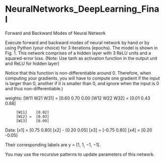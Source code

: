 # NeuralNetworks_DeepLearning_Final
Forward and Backward Modes of Neural Network

Execute forward and backward modes of neural network by hand or by using Python (your choice) for 3 iterations (epochs). The model is shown in Fig. 1. This network comprises of a hidden layer with 3 ReLU units and a squared-error loss. (Note: Use tanh as activation function in the output unit and ReLU for hidden layer)

Notice that this function is non-differentiable around 0. Therefore, when computing your gradients, you will have to compute one gradient if the input is larger than 0, another if it is smaller than 0, and ignore when the input is 0 and thus non-differentiable.)

weights: [W11 W21 W31] = [0.60 0.70 0.00
         [W12 W22 W32] = [0.01 0.43 0.88]
         
         [W11]    [0.02]
         [W12] =  [0.03]
         [W13]    [0.09]
         
Data: [x1] = [0.75 0.80]
      [x2] - [0.20 0.05]
      [x3] = [-0.75 0.80]
      [x4] = [0.20 -0.05]

Their corresponding labels are y = [1, 1, −1, −1].

You may use the recursive patterns to update parameters of this network.
